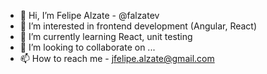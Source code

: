 - 👋 Hi, I’m Felipe Alzate - @falzatev
- 👀 I’m interested in frontend development (Angular, React)
- 🌱 I’m currently learning React, unit testing
- 💞️ I’m looking to collaborate on ...
- 📫 How to reach me - jfelipe.alzate@gmail.com

<!---
falzatev/falzatev is a ✨ special ✨ repository because its `README.md` (this file) appears on your GitHub profile.
You can click the Preview link to take a look at your changes.
--->
